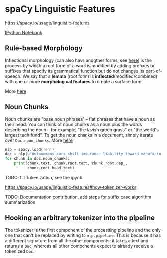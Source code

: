# spaCy Linguistic Features

https://spacy.io/usage/linguistic-features

[IPython Notebook](Linguistic_features.ipynb)

## Rule-based Morphology

Inflectional morphology (can also have anogther forms, see [here](https://en.wikipedia.org/wiki/Inflection#Inflectional_morphology)) is the process by which a root form of a word is modified by adding prefixes or suffixes that specify its grammatical function but do not changes its part-of-speech. We say that a **lemma** (root form) is **inflected**(modified/combined) with one or more **morphological features** to create a surface form.

More [here](https://spacy.io/usage/linguistic-features#rule-based-morphology)

## Noun Chunks

Noun chunks are "base noun phrases" – flat phrases that have a noun as their head. You can think of noun chunks as a noun plus the words describing the noun – for example, "the lavish green grass" or "the world's largest tech fund". To get the noun chunks in a document, simply iterate over `Doc.noun_chunks`. More [here](https://spacy.io/usage/linguistic-features#noun-chunks)

```py
nlp = spacy.load('en')
doc = nlp(u'Autonomous cars shift insurance liability toward manufacturers')
for chunk in doc.noun_chunks:
    print(chunk.text, chunk.root.text, chunk.root.dep_,
          chunk.root.head.text)
```

TODO: till Tokenization, see the ipynb

https://spacy.io/usage/linguistic-features#how-tokenizer-works

TODO: Documentation contribution, add steps for suffix case algorithm summarization

## Hooking an arbitrary tokenizer into the pipeline

The tokenizer is the first component of the processing pipeline and the only one that can't be replaced by writing to `nlp.pipeline`. This is because it has a different signature from all the other components: it takes a text and returns a `Doc`, whereas all other components expect to already receive a tokenized `Doc`.